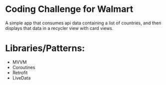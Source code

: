 # Coding Challenge for Walmart
A simple app that consumes api data containing a list of countries, and then displays that data in a recycler view with card views.
# Libraries/Patterns: 
- MVVM
- Coroutines
- Retrofit
- LiveData
